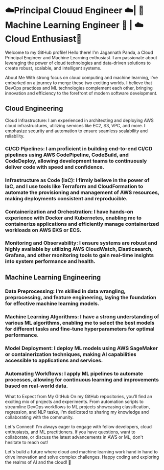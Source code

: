# ☁️Principal Clouud Engineer ☁️| 🤖Machine Learning Engineer 🤖 | ☁️Cloud Enthusiast🚀
Welcome to my GitHub profile!
Hello there! I'm Jagannath Panda, a Cloud Principal Engineer and Machine Learning enthusiast. I am passionate about leveraging the power of cloud technologies and data-driven solutions to create robust, scalable, and intelligent systems.

About Me
With strong focus on cloud computing and machine learning, I've embarked on a journey to merge these two exciting worlds. I believe that DevOps practices and ML technologies complement each other, bringing innovation and efficiency to the forefront of modern software development.

## Cloud Engineering
Cloud Infrastructure: I am experienced in architecting and deploying AWS cloud infrastructures, utilizing services like EC2, S3, VPC, and more. I emphasize security and automation to ensure seamless scalability and reliability.

### CI/CD Pipelines: I am proficient in building end-to-end CI/CD pipelines using AWS CodePipeline, CodeBuild, and CodeDeploy, allowing development teams to continuously deliver code with speed and confidence.

### Infrastructure as Code (IaC): I firmly believe in the power of IaC, and I use tools like Terraform and CloudFormation to automate the provisioning and management of AWS resources, making deployments consistent and reproducible.

### Containerization and Orchestration: I have hands-on experience with Docker and Kubernetes, enabling me to containerize applications and efficiently manage containerized workloads on AWS EKS or ECS.

### Monitoring and Observability: I ensure systems are robust and highly available by utilizing AWS CloudWatch, Elasticsearch, Grafana, and other monitoring tools to gain real-time insights into system performance and health.

## Machine Learning Engineering
### Data Preprocessing: I'm skilled in data wrangling, preprocessing, and feature engineering, laying the foundation for effective machine learning models.

### Machine Learning Algorithms: I have a strong understanding of various ML algorithms, enabling me to select the best models for different tasks and fine-tune hyperparameters for optimal performance.

### Model Deployment: I deploy ML models using AWS SageMaker or containerization techniques, making AI capabilities accessible to applications and services.

### Automating Workflows: I apply ML pipelines to automate processes, allowing for continuous learning and improvements based on real-world data.

What to Expect from My GitHub
On my GitHub repositories, you'll find an exciting mix of projects and experiments. From automation scripts to streamline DevOps workflows to ML projects showcasing classification, regression, and NLP tasks, I'm dedicated to sharing my knowledge and collaborating with the community.

Let's Connect!
I'm always eager to engage with fellow developers, cloud enthusiasts, and ML practitioners. If you have questions, want to collaborate, or discuss the latest advancements in AWS or ML, don't hesitate to reach out!

Let's build a future where cloud and machine learning work hand in hand to drive innovation and solve complex challenges. Happy coding and exploring the realms of AI and the cloud! 🌟
